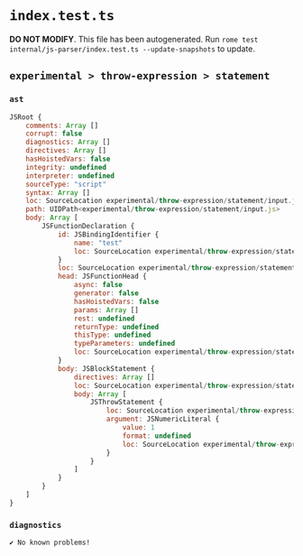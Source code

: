 # `index.test.ts`

**DO NOT MODIFY**. This file has been autogenerated. Run `rome test internal/js-parser/index.test.ts --update-snapshots` to update.

## `experimental > throw-expression > statement`

### `ast`

```javascript
JSRoot {
	comments: Array []
	corrupt: false
	diagnostics: Array []
	directives: Array []
	hasHoistedVars: false
	integrity: undefined
	interpreter: undefined
	sourceType: "script"
	syntax: Array []
	loc: SourceLocation experimental/throw-expression/statement/input.js 1:0-4:0
	path: UIDPath<experimental/throw-expression/statement/input.js>
	body: Array [
		JSFunctionDeclaration {
			id: JSBindingIdentifier {
				name: "test"
				loc: SourceLocation experimental/throw-expression/statement/input.js 1:9-1:13 (test)
			}
			loc: SourceLocation experimental/throw-expression/statement/input.js 1:0-3:1
			head: JSFunctionHead {
				async: false
				generator: false
				hasHoistedVars: false
				params: Array []
				rest: undefined
				returnType: undefined
				thisType: undefined
				typeParameters: undefined
				loc: SourceLocation experimental/throw-expression/statement/input.js 1:13-1:15
			}
			body: JSBlockStatement {
				directives: Array []
				loc: SourceLocation experimental/throw-expression/statement/input.js 1:16-3:1
				body: Array [
					JSThrowStatement {
						loc: SourceLocation experimental/throw-expression/statement/input.js 2:2-2:10
						argument: JSNumericLiteral {
							value: 1
							format: undefined
							loc: SourceLocation experimental/throw-expression/statement/input.js 2:8-2:9
						}
					}
				]
			}
		}
	]
}
```

### `diagnostics`

```
✔ No known problems!

```
